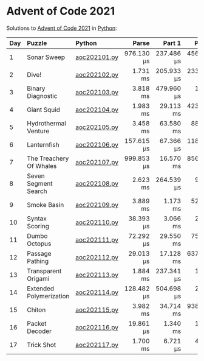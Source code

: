 # Advent of Code 2021

Solutions to [Advent of Code 2021](https://adventofcode.com/2021/) in [Python](https://www.python.org/):

| Day  | Puzzle                  | Python                                                  |      Parse |     Part 1 |     Part 2 |
| :--- | :---------------------- | :------------------------------------------------------ | ---------: | ---------: | ---------: |
| 1    | Sonar Sweep             | [aoc202101.py](01_sonar_sweep/aoc202101.py)             | 976.130 μs | 237.486 μs | 456.536 μs |
| 2    | Dive!                   | [aoc202102.py](02_dive/aoc202102.py)                    |   1.731 ms | 205.933 μs | 233.480 μs |
| 3    | Binary Diagnostic       | [aoc202103.py](03_binary_diagnostic/aoc202103.py)       |   3.818 ms | 479.960 μs |   1.937 ms |
| 4    | Giant Squid             | [aoc202104.py](04_giant_squid/aoc202104.py)             |   1.983 ms |  29.113 ms | 423.758 μs |
| 5    | Hydrothermal Venture    | [aoc202105.py](05_hydrothermal_venture/aoc202105.py)    |   3.458 ms |  63.580 ms |  88.158 ms |
| 6    | Lanternfish             | [aoc202106.py](06_lanternfish/aoc202106.py)             | 157.615 μs |  67.366 μs | 118.819 μs |
| 7    | The Treachery Of Whales | [aoc202107.py](07_the_treachery_of_whales/aoc202107.py) | 999.853 μs |  16.570 ms | 856.528 μs |
| 8    | Seven Segment Search    | [aoc202108.py](08_seven_segment_search/aoc202108.py)    |   2.623 ms | 264.539 μs |   9.712 ms |
| 9    | Smoke Basin             | [aoc202109.py](09_smoke_basin/aoc202109.py)             |   3.889 ms |   1.173 ms |  52.398 ms |
| 10   | Syntax Scoring          | [aoc202110.py](10_syntax_scoring/aoc202110.py)          |  38.393 μs |   3.066 ms |   2.928 ms |
| 11   | Dumbo Octopus           | [aoc202111.py](11_dumbo_octopus/aoc202111.py)           |  72.292 μs |  29.550 ms |  75.901 ms |
| 12   | Passage Pathing         | [aoc202112.py](12_passage_pathing/aoc202112.py)         |  29.013 μs |  17.128 ms | 637.546 ms |
| 13   | Transparent Origami     | [aoc202113.py](13_transparent_origami/aoc202113.py)     |   1.884 ms | 237.341 μs |   1.052 ms |
| 14   | Extended Polymerization | [aoc202114.py](14_extended_polymerization/aoc202114.py) | 128.482 μs | 504.698 μs |   2.177 ms |
| 15   | Chiton                  | [aoc202115.py](15_chiton/aoc202115.py)                  |   3.982 ms |  34.714 ms | 938.043 ms |
| 16   | Packet Decoder          | [aoc202116.py](16_packet_decoder/aoc202116.py)          |  19.861 μs |   1.340 ms |   1.660 ms |
| 17   | Trick Shot              | [aoc202117.py](17_trick_shot/aoc202117.py)              |   1.700 ms |   6.721 μs |   4.096 ms |
